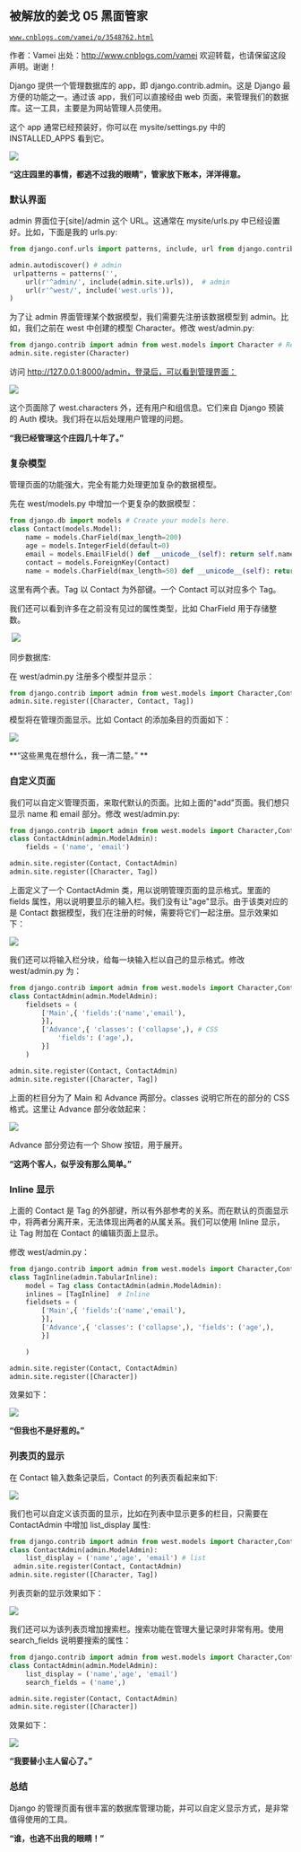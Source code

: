 ## 被解放的姜戈 05 黑面管家

[`www.cnblogs.com/vamei/p/3548762.html`](http://www.cnblogs.com/vamei/p/3548762.html)

作者：Vamei 出处：http://www.cnblogs.com/vamei 欢迎转载，也请保留这段声明。谢谢！ 

Django 提供一个管理数据库的 app，即 django.contrib.admin。这是 Django 最方便的功能之一。通过该 app，我们可以直接经由 web 页面，来管理我们的数据库。这一工具，主要是为网站管理人员使用。

这个 app 通常已经预装好，你可以在 mysite/settings.py 中的 INSTALLED_APPS 看到它。

![](img/rdb_epub_3033318089340953263.jpg)

**“这庄园里的事情，都逃不过我的眼睛”，管家放下账本，洋洋得意。**

### 默认界面

admin 界面位于[site]/admin 这个 URL。这通常在 mysite/urls.py 中已经设置好。比如，下面是我的 urls.py:

```py
from django.conf.urls import patterns, include, url from django.contrib import admin

admin.autodiscover() # admin
 urlpatterns = patterns('',
    url(r'^admin/', include(admin.site.urls)),  # admin
    url(r'^west/', include('west.urls')),
)

```

为了让 admin 界面管理某个数据模型，我们需要先注册该数据模型到 admin。比如，我们之前在 west 中创建的模型 Character。修改 west/admin.py:

```py
from django.contrib import admin from west.models import Character # Register your models here.
admin.site.register(Character)

```

访问 http://127.0.0.1:8000/admin，登录后，可以看到管理界面：

![](img/rdb_epub_6961060453798770064.jpg)

这个页面除了 west.characters 外，还有用户和组信息。它们来自 Django 预装的 Auth 模块。我们将在以后处理用户管理的问题。

**“我已经管理这个庄园几十年了。”**

### 复杂模型

管理页面的功能强大，完全有能力处理更加复杂的数据模型。

先在 west/models.py 中增加一个更复杂的数据模型：

```py
from django.db import models # Create your models here.
class Contact(models.Model):
    name = models.CharField(max_length=200)
    age = models.IntegerField(default=0)
    email = models.EmailField() def __unicode__(self): return self.name class Tag(models.Model):
    contact = models.ForeignKey(Contact)
    name = models.CharField(max_length=50) def __unicode__(self): return self.name

```

这里有两个表。Tag 以 Contact 为外部键。一个 Contact 可以对应多个 Tag。

我们还可以看到许多在之前没有见过的属性类型，比如 CharField 用于存储整数。

 ![](img/rdb_epub_3573072633595493565.jpg)

同步数据库:

在 west/admin.py 注册多个模型并显示：

```py
from django.contrib import admin from west.models import Character,Contact,Tag # Register your models here.
admin.site.register([Character, Contact, Tag])

```

模型将在管理页面显示。比如 Contact 的添加条目的页面如下：

![](img/rdb_epub_6642009565544314491.jpg)

**“这些黑鬼在想什么，我一清二楚。” **

### 自定义页面

我们可以自定义管理页面，来取代默认的页面。比如上面的"add"页面。我们想只显示 name 和 email 部分。修改 west/admin.py:

```py
from django.contrib import admin from west.models import Character,Contact,Tag # Register your models here.
class ContactAdmin(admin.ModelAdmin):
    fields = ('name', 'email')

admin.site.register(Contact, ContactAdmin)
admin.site.register([Character, Tag])

```

上面定义了一个 ContactAdmin 类，用以说明管理页面的显示格式。里面的 fields 属性，用以说明要显示的输入栏。我们没有让"age"显示。由于该类对应的是 Contact 数据模型，我们在注册的时候，需要将它们一起注册。显示效果如下：

![](img/rdb_epub_7942990590470407952.jpg)

我们还可以将输入栏分块，给每一块输入栏以自己的显示格式。修改 west/admin.py 为：

```py
from django.contrib import admin from west.models import Character,Contact,Tag # Register your models here.
class ContactAdmin(admin.ModelAdmin):
    fieldsets = (
        ['Main',{ 'fields':('name','email'),
        }],
        ['Advance',{ 'classes': ('collapse',), # CSS
            'fields': ('age',),
        }]
    )

admin.site.register(Contact, ContactAdmin)
admin.site.register([Character, Tag])

```

上面的栏目分为了 Main 和 Advance 两部分。classes 说明它所在的部分的 CSS 格式。这里让 Advance 部分收敛起来：

![](img/rdb_epub_5344562751486262579.jpg)

Advance 部分旁边有一个 Show 按钮，用于展开。

**“这两个客人，似乎没有那么简单。”**

### Inline 显示

上面的 Contact 是 Tag 的外部键，所以有外部参考的关系。而在默认的页面显示中，将两者分离开来，无法体现出两者的从属关系。我们可以使用 Inline 显示，让 Tag 附加在 Contact 的编辑页面上显示。

修改 west/admin.py：

```py
from django.contrib import admin from west.models import Character,Contact,Tag # Register your models here.
class TagInline(admin.TabularInline):
    model = Tag class ContactAdmin(admin.ModelAdmin):
    inlines = [TagInline]  # Inline
    fieldsets = (
        ['Main',{ 'fields':('name','email'),
        }],
        ['Advance',{ 'classes': ('collapse',), 'fields': ('age',),
        }]

    )

admin.site.register(Contact, ContactAdmin)
admin.site.register([Character])

```

效果如下：

![](img/rdb_epub_7200400140586177672.jpg)

**“但我也不是好惹的。”**

### 列表页的显示

在 Contact 输入数条记录后，Contact 的列表页看起来如下:

![](img/rdb_epub_1686643514857524026.jpg)

我们也可以自定义该页面的显示，比如在列表中显示更多的栏目，只需要在 ContactAdmin 中增加 list_display 属性:

```py
from django.contrib import admin from west.models import Character,Contact,Tag # Register your models here.
class ContactAdmin(admin.ModelAdmin):
    list_display = ('name','age', 'email') # list
 admin.site.register(Contact, ContactAdmin)
admin.site.register([Character, Tag])

```

列表页新的显示效果如下：

![](img/rdb_epub_3200192749204226959.jpg)

我们还可以为该列表页增加搜索栏。搜索功能在管理大量记录时非常有用。使用 search_fields 说明要搜索的属性：

```py
from django.contrib import admin from west.models import Character,Contact,Tag # Register your models here.
class ContactAdmin(admin.ModelAdmin):
    list_display = ('name','age', 'email') 
    search_fields = ('name',)

admin.site.register(Contact, ContactAdmin)
admin.site.register([Character])

```

效果如下：

![](img/rdb_epub_1430844061382816419.jpg)

**“我要替小主人留心了。”**

### 总结

Django 的管理页面有很丰富的数据库管理功能，并可以自定义显示方式，是非常值得使用的工具。

**“谁，也逃不出我的眼睛！”**